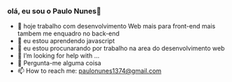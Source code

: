 ### olá, eu sou o Paulo Nunes👋

- 🔭 hoje trabalho com desenvolvimento Web mais para front-end mais tambem me enquadro no back-end
- 🌱 eu estou aprendendo javascript 
- 👯 eu estou procunarando por trabalho na area do desenvolvimento web
- 🤔 I’m looking for help with ...
- 💬 Pergunta-me alguma coisa
- 📫 How to reach me: paulonunes1374@gmail.com


